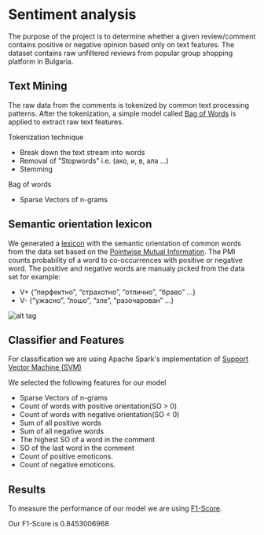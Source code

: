 Sentiment analysis
==================

The purpose of the project is to determine whether a given review/comment contains positive or negative opinion based 
only on text features. The dataset contains raw unfiltered reviews from popular group shopping platform in Bulgaria.

Text Mining
-----------

The raw data from the comments is tokenized by common text processing patterns. 
After the tokenization, a simple model called [Bag of Words](https://en.wikipedia.org/wiki/Bag-of-words_model) 
is applied to extract raw text features.

Tokenization technique

- Break down the text stream into words
- Removal of "Stopwords" i.e. (ако, и, в, ала ...)
- Stemming

Bag of words

- Sparse Vectors of n-grams

Semantic orientation lexicon
----------------------------

We generated a [lexicon](https://github.com/inakov/sentiment-analysis/blob/master/src/main/resources/lexicons/grabo-pmilexicon.txt)
with the semantic orientation of common words from the data set based
on the [Pointwise Mutual Information](https://en.wikipedia.org/wiki/Pointwise_mutual_information).
The PMI counts probability of a word to co-occurrences with positive or negative word. The positive and negative words
are manualy picked from the data set for example:

- V+ {“перфектно”, “страхотно”, “отлично”, “браво” ...}
- V- {“ужасно”, “лошо”, “зле”, “разочарован” ...}

![alt tag](https://wikimedia.org/api/rest_v1/media/math/render/svg/ff54cfce726857db855d4dd0a9dee2c6a5e7be99)

Classifier and Features
-----------------------

For classification we are using Apache Spark's implementation of
[Support Vector Machine (SVM)](https://spark.apache.org/docs/latest/mllib-linear-methods.html#linear-support-vector-machines-svms)

We selected the following features for our model

- Sparse Vectors of n-grams
- Count of words with positive orientation(SO > 0)
- Count of words with negative orientation(SO < 0)
- Sum of all positive words
- Sum of all negative words
- The highest SO of a word in the comment
- SO of the last word in the comment
- Count of positive emoticons.
- Count of negative emoticons.

Results
-------

To measure the performance of our model we are using
[F1-Score](https://en.wikipedia.org/wiki/F1_score).

Our F1-Score is 0.8453006968
